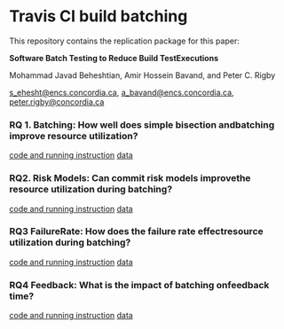 # Travis CI build batching

This repository contains the replication package for this paper:

**Software Batch Testing to Reduce Build TestExecutions**

Mohammad Javad Beheshtian, Amir Hossein Bavand, and Peter C. Rigby

<s_ehesht@encs.concordia.ca>, <a_bavand@encs.concordia.ca>, <peter.rigby@concordia.ca>

### RQ 1. Batching: How well does simple bisection andbatching improve resource utilization?

[code and running instruction](https://github.com/CESEL/BatchBuilderResearch/tree/master/RQ1%2C2)
[data](https://github.com/CESEL/BatchBuilderResearch/tree/master/RQ1%2C2/data)

### RQ2. Risk Models: Can commit risk models improvethe resource utilization during batching?

[code and running instruction](https://github.com/CESEL/BatchBuilderResearch/tree/master/RQ1%2C2)
[data](https://github.com/CESEL/BatchBuilderResearch/tree/master/RQ1%2C2/data)

### RQ3 FailureRate: How does the failure rate effectresource utilization during batching?

[code and running instruction](https://github.com/CESEL/BatchBuilderResearch/tree/master/RQ3)
[data](https://github.com/CESEL/BatchBuilderResearch/tree/master/RQ3/data/extracted_project_travis)

### RQ4 Feedback: What is the impact of batching onfeedback time?

[code and running instruction](https://github.com/CESEL/BatchBuilderResearch/tree/master/RQ4)
[data](https://github.com/CESEL/BatchBuilderResearch/tree/master/RQ4/data)
